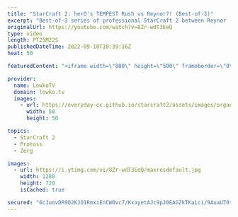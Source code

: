 ```yaml
---
title: "StarCraft 2: herO's TEMPEST Rush vs Reynor?! (Best-of-3)"
excerpt: "Best-of-3 series of professional StarCraft 2 between Reynor (Zerg) and herO (Protoss). In this series herO decides to play some very aggressive strategies, as he opts for a two base all-in in pretty much every match.  Massive blunder - Reynor vs herO: https://youtu.be/PPPrcODpgc8  Support my work on"
originalUrl: https://youtube.com/watch?v=8Zr-wdT3EeQ
type: video
length: PT25M22S
publishedDateTime: 2022-09-10T10:39:16Z
heat: 50

featuredContent: "<iframe width=\"800\" height=\"500\" frameborder=\"0\" src=\"https://www.youtube.com/embed/8Zr-wdT3EeQ\" allow=\"accelerometer; autoplay; encrypted-media; gyroscope; picture-in-picture\" allowfullscreen></iframe>"

provider:
  name: LowkoTV
  domain: lowko.tv
  images:
    - url: https://everyday-cc.github.io/starcraft2/assets/images/organizations/lowko.tv-50x50.jpg
      width: 50
      height: 50

topics:
  - StarCraft 2
  - Protoss
  - Zerg

images:
  - url: https://i.ytimg.com/vi/8Zr-wdT3EeQ/maxresdefault.jpg
    width: 1280
    height: 720
    isCached: true

secured: "6cJuovDR9O2KJO1RmxiEnCW0vc7/KxayetAJc9pJ0EAGZkTKaLci/9AuaU70tTG1jitp9Ha1IlxzYXJ1XboN0RGTM7n7kz+sH2j0c/amzbGleiclIkyByGf5GbdAoud36g1ErOW4e6/01IQybJJZSsg1DRTJsE2F3of8+j0t2eCxFFBTU2AFQt4NhiAIx+SZtFtXX2atD9ivfEvxqclcWdo2AAxGU3FQEgxUHiXXYjdJW3KCDLHF0h7mh85ME+9AuY4TZ5DxynNHP+e83ZY/b9a/ZJGDGxdmM/nBcbR/OsfExdtCp/rCdqp7Ko9Oio8K+3SDa01IyVzi6CbPtSvezvSkKJzIM0RJaLWt1o8wdjVcb/hViHu0HKed8hXAJGs+aSw1528ouCKw0qEyhDjh4keeld+/moX9BGQP6leIVqE=;zIv2bb2hYXtX31X0briAOw=="
---
```



